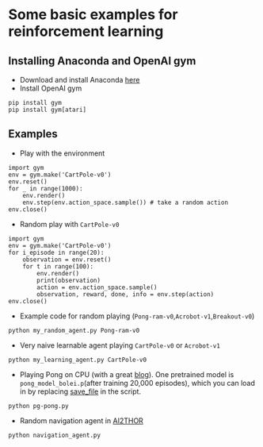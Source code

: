 # Some basic examples for reinforcement learning

## Installing Anaconda and OpenAI gym

* Download and install Anaconda [here](https://www.anaconda.com/download)
* Install OpenAI gym
```
pip install gym
pip install gym[atari]
```

## Examples

* Play with the environment
```
import gym
env = gym.make('CartPole-v0')
env.reset()
for _ in range(1000):
    env.render()
    env.step(env.action_space.sample()) # take a random action
env.close()
```

* Random play with ```CartPole-v0```

```
import gym
env = gym.make('CartPole-v0')
for i_episode in range(20):
    observation = env.reset()
    for t in range(100):
        env.render()
        print(observation)
        action = env.action_space.sample()
        observation, reward, done, info = env.step(action)
env.close()
```

* Example code for random playing (```Pong-ram-v0```,```Acrobot-v1```,```Breakout-v0```)

```
python my_random_agent.py Pong-ram-v0
```

* Very naive learnable agent playing ```CartPole-v0``` or ```Acrobot-v1```

```
python my_learning_agent.py CartPole-v0

```

* Playing Pong on CPU (with a great [blog](http://karpathy.github.io/2016/05/31/rl/)). One pretrained model is ```pong_model_bolei.p```(after training 20,000 episodes), which you can load in by replacing [save_file](https://github.com/metalbubble/RLexample/blob/master/pg-pong.py#L15) in the script. 

```
python pg-pong.py

```

* Random navigation agent in [AI2THOR](https://github.com/allenai/ai2thor)

```
python navigation_agent.py
```

